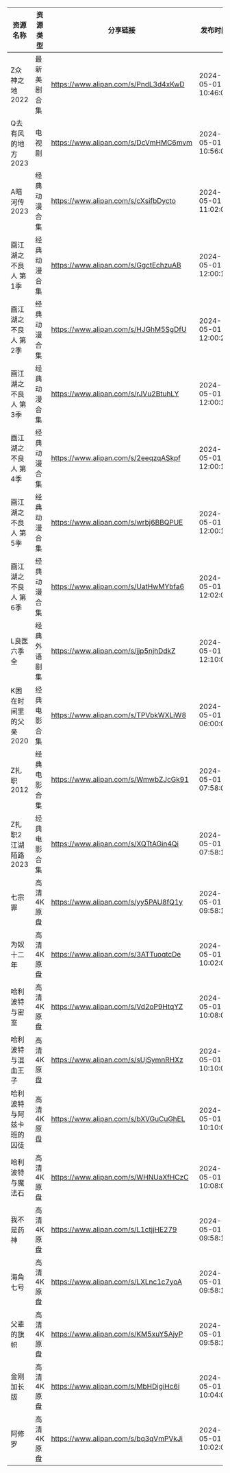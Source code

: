 | 资源名称          | 资源类型   | 分享链接                                 | 发布时间                |
| ------------- | ------ | ------------------------------------ | ------------------- |
| Z众神之地2022     | 最新美剧合集 | https://www.alipan.com/s/PndL3d4xKwD | 2024-05-01 10:46:07 |
| Q去有风的地方2023   | 电视剧    | https://www.alipan.com/s/DcVmHMC6mvm | 2024-05-01 10:56:09 |
| A暗河传2023      | 经典动漫合集 | https://www.alipan.com/s/cXsifbDycto | 2024-05-01 11:02:07 |
| 画江湖之不良人 第1季   | 经典动漫合集 | https://www.alipan.com/s/GgctEchzuAB | 2024-05-01 12:00:18 |
| 画江湖之不良人 第2季   | 经典动漫合集 | https://www.alipan.com/s/HJGhM5SgDfU | 2024-05-01 12:00:20 |
| 画江湖之不良人 第3季   | 经典动漫合集 | https://www.alipan.com/s/rJVu2BtuhLY | 2024-05-01 12:00:13 |
| 画江湖之不良人 第4季   | 经典动漫合集 | https://www.alipan.com/s/2eeqzqASkpf | 2024-05-01 12:00:16 |
| 画江湖之不良人 第5季   | 经典动漫合集 | https://www.alipan.com/s/wrbj6BBQPUE | 2024-05-01 12:00:17 |
| 画江湖之不良人 第6季   | 经典动漫合集 | https://www.alipan.com/s/UatHwMYbfa6 | 2024-05-01 12:02:09 |
| L良医六季全        | 经典外语剧集 | https://www.alipan.com/s/jjp5njhDdkZ | 2024-05-01 12:10:07 |
| K困在时间里的父亲2020 | 经典电影合集 | https://www.alipan.com/s/TPVbkWXLiW8 | 2024-05-01 06:00:08 |
| Z扎职2012       | 经典电影合集 | https://www.alipan.com/s/WmwbZJcGk91 | 2024-05-01 07:58:09 |
| Z扎职2江湖陌路2023  | 经典电影合集 | https://www.alipan.com/s/XQTtAGin4Qi | 2024-05-01 07:58:10 |
| 七宗罪           | 高清4K原盘 | https://www.alipan.com/s/yy5PAU8fQ1y | 2024-05-01 09:58:13 |
| 为奴十二年         | 高清4K原盘 | https://www.alipan.com/s/3ATTuoqtcDe | 2024-05-01 10:02:07 |
| 哈利波特与密室       | 高清4K原盘 | https://www.alipan.com/s/Vd2oP9HtqYZ | 2024-05-01 10:08:05 |
| 哈利波特与混血王子     | 高清4K原盘 | https://www.alipan.com/s/sUjSymnRHXz | 2024-05-01 10:10:08 |
| 哈利波特与阿兹卡班的囚徒  | 高清4K原盘 | https://www.alipan.com/s/bXVGuCuGhEL | 2024-05-01 10:10:09 |
| 哈利波特与魔法石      | 高清4K原盘 | https://www.alipan.com/s/WHNUaXfHCzC | 2024-05-01 10:08:07 |
| 我不是药神         | 高清4K原盘 | https://www.alipan.com/s/L1ctjjHE279 | 2024-05-01 09:58:14 |
| 海角七号          | 高清4K原盘 | https://www.alipan.com/s/LXLnc1c7yoA | 2024-05-01 09:58:16 |
| 父辈的旗帜         | 高清4K原盘 | https://www.alipan.com/s/KM5xuY5AjyP | 2024-05-01 09:58:17 |
| 金刚加长版         | 高清4K原盘 | https://www.alipan.com/s/MbHDigiHc6i | 2024-05-01 10:04:05 |
| 阿修罗           | 高清4K原盘 | https://www.alipan.com/s/bq3qVmPVkJi | 2024-05-01 10:02:09 |
